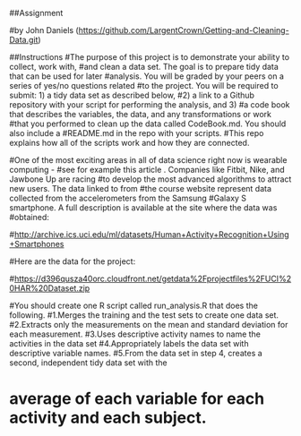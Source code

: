 ##Assignment

#by John Daniels (https://github.com/LargentCrown/Getting-and-Cleaning-Data.git)

##Instructions
#The purpose of this project is to demonstrate your ability to collect, work with, 
#and clean a data set. The goal is to prepare tidy data that can be used for later 
#analysis. You will be graded by your peers on a series of yes/no questions related 
#to the project. You will be required to submit: 1) a tidy data set as described below, 
#2) a link to a Github repository with your script for performing the analysis, and 3) 
#a code book that describes the variables, the data, and any transformations or work 
#that you performed to clean up the data called CodeBook.md. You should also include a 
#README.md in the repo with your scripts. 
#This repo explains how all of the scripts work and how they are connected.

#One of the most exciting areas in all of data science right now is wearable computing - 
#see for example this article . Companies like Fitbit, Nike, and Jawbone Up are racing 
#to develop the most advanced algorithms to attract new users. The data linked to from 
#the course website represent data collected from the accelerometers from the Samsung 
#Galaxy S smartphone. A full description is available at the site where the data was 
#obtained:

#http://archive.ics.uci.edu/ml/datasets/Human+Activity+Recognition+Using+Smartphones 

#Here are the data for the project:

#https://d396qusza40orc.cloudfront.net/getdata%2Fprojectfiles%2FUCI%20HAR%20Dataset.zip 

#You should create one R script called run_analysis.R that does the following. 
#1.Merges the training and the test sets to create one data set.
#2.Extracts only the measurements on the mean and standard deviation for each measurement. 
#3.Uses descriptive activity names to name the activities in the data set
#4.Appropriately labels the data set with descriptive variable names. 
#5.From the data set in step 4, creates a second, independent tidy data set with the 
#  average of each variable for each activity and each subject.
